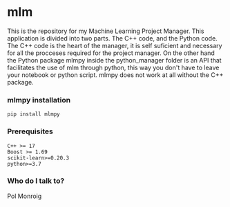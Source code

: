 # mlm #

This is the repository for my Machine Learning Project Manager.
This application is divided into two parts. The C++ code, and the Python code. The C++ code is 
the heart of the manager, it is self suficient and necessary for all the procceses required 
for the project manager. On the other hand the Python package mlmpy inside the python_manager folder
is an API that facilitates the use of mlm through python, this way you don't have to leave your notebook or
python script. mlmpy does not work at all without the C++ package. 

### mlmpy  installation ###

    pip install mlmpy
    
### Prerequisites ###

    C++ >= 17
    Boost >= 1.69
    scikit-learn>=0.20.3
    python>=3.7

### Who do I talk to? ###

Pol Monroig
